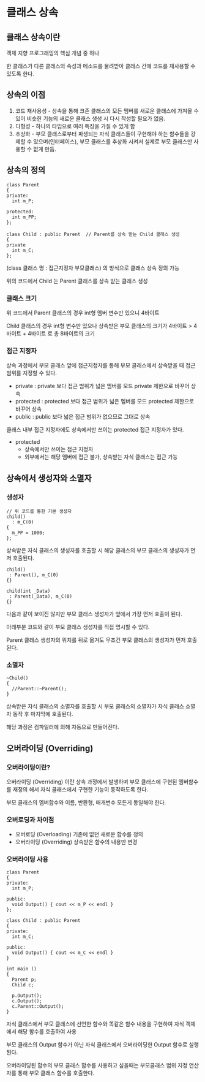 # 클래스 상속 
## 클래스 상속이란
객체 지향 프로그래밍의 핵심 개념 중 하나

한 클래스가 다른 클래스의 속성과 메소드를 물려받아 클래스 간에 코드를 재사용할 수 있도록 한다.

## 상속의 이점
1. 코드 재사용성 - 상속을 통해 크존 클래스의 모든 멤버를 새로운 클래스에 가져올 수 있어 비슷한 기능의 새로운 클래스 생성 시 다시 작성할 필요가 없음.
2. 다형성 - 하나의 타입으로 여러 특징을 가질 수 있게 함
3. 추상화 - 부모 클래스로부터 파생되는 자식 클래스들이 구현해야 하는 함수들을 강제할 수 있으며(인터페이스), 부모 클래스를 추상화 시켜서 실제로 부모 클래스만 사용할 수 없게 만듬.

## 상속의 정의
```
class Parent
{
private:
  int m_P;

protected:
  int m_PP;
};

class Child : public Parent  // Parent를 상속 받는 Child 클래스 생성
{
private
  int m_C;
};
```
(class 클래스 명 : 접근지정자 부모클래스) 의 방식으로 클래스 상속 정의 가능

위의 코드에서 Child 는 Parent 클래스를 상속 받는 클래스 생성

### 클래스 크기
위 코드에서 Parent 클래스의 경우 int형 멤버 변수만 있으니 4바이트

Child 클래스의 경우 int형 변수만 있으나 상속받은 부모 클래스의 크기가 4바이트 > 4바이트 + 4바이트 로 총 8바이트의 크기

### 접근 지정자
상속 과정에서 부모 클래스 앞에 접근지정자를 통해 부모 클래스에서 상속받을 때 접근 범위를 지정할 수 있다.
- private : private 보다 접근 범위가 넓은 멤버를 모드 private 제한으로 바꾸어 상속
- protected : protected 보다 접근 범위가 넓은 멤버를 모드 protected 제한으로 바꾸어 상속
- public : public 보다 넓은 접근 범위가 없으므로 그대로 상속

클래스 내부 접근 지정자에도 상속에서만 쓰이는 protected 접근 지정자가 있다.
- protected
  - 상속에서만 쓰이는 접근 지정자
  - 외부에서는 해당 멤버에 접근 불가, 상속받는 자식 클래스는 접근 가능
 
## 상속에서 생성자와 소멸자
### 생성자
```
// 위 코드를 통한 기본 생성자
child()
  : m_C(0)
{
  m_PP = 1000;
};
```
상속받은 자식 클래스의 생성자를 호출할 시 해당 클래스의 부모 클래스의 생성자가 먼저 호출된다.

```
child()
 : Parent(), m_C(0)
{}

child(int _Data)
 : Parent(_Data), m_C(0)
{}
```
다음과 같이 보이진 않지만 부모 클래스 생성자가 앞에서 가장 먼저 호출이 된다.

아래부분 코드와 같이 부모 클래스 생성자를 직접 명시할 수 있다.

Parent 클래스 생성자의 위치를 뒤로 옮겨도 무조건 부모 클래스의 생성자가 먼저 호출된다.

### 소멸자
```
~Child()
{
  //Parent::~Parent();
}
```
상속받은 자식 클래스의 소멸자를 호출할 시 부모 클래스의 소멸자가 자식 클래스 소멸자 동작 후 마지막에 호출된다.

해당 과정은 컴파일러에 의해 자동으로 만들어진다.

## 오버라이딩 (Overriding)
### 오버라이딩이란?
오버라이딩 (Overriding) 이란 상속 과정에서 발생하며 부모 클래스에 구현된 멤버함수를 재정의 해서 자식 클래스에서 구현한 기능이 동작하도록 한다.

부모 클래스의 멤버함수와 이름, 반환형, 매개변수 모든게 동일해야 한다.

### 오버로딩과 차이점
- 오버로딩 (Overloading) 기존에 없던 새로운 함수를 정의
- 오버라이딩 (Overriding) 상속받은 함수의 내용만 변경

### 오버라이딩 사용
```
class Parent
{
private:
  int m_P;

public:
  void Output() { cout << m_P << endl }
};

class Child : public Parent
{
private:
  int m_C;

public:
  void Output() { cout << m_C << endl }
}

int main ()
{
  Parent p;
  Child c;

  p.Output();
  c.Output();
  c.Parent::Output();
}
```
자식 클래스에서 부모 클래스에 선언한 함수와 똑같은 함수 내용을 구현하여 자식 객체에서 해당 함수를 호출하여 사용

부모 클래스의 Output 함수가 아닌 자식 클래스에서 오버라이딩한 Output 함수로 실행된다.

오버라이딩된 함수의 부모 클래스 함수를 사용하고 싶을때는 부모클래스 범위 지정 연산자를 통해 부모 클래스 함수를 호출한다.
